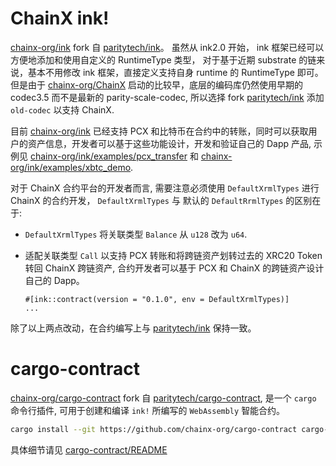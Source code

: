 # ChainX ink!

[chainx-org/ink](https://github.com/chainx-org/ink) fork 自 [paritytech/ink](https://github.com/paritytech/ink)。 虽然从 ink2.0 开始， ink 框架已经可以方便地添加和使用自定义的 RuntimeType 类型， 对于基于近期 substrate 的链来说，基本不用修改 ink 框架，直接定义支持自身 runtime 的 RuntimeType 即可。但是由于 [chainx-org/ChainX](https://github.com/chianx-org/ChainX) 启动的比较早，底层的编码库仍然使用早期的 codec3.5 而不是最新的 parity-scale-codec, 所以选择 fork [paritytech/ink](https://github.com/paritytech/ink) 添加 `old-codec` 以支持 ChainX.

目前 [chainx-org/ink](https://github.com/chainx-org/ink) 已经支持 PCX 和比特币在合约中的转账，同时可以获取用户的资产信息，开发者可以基于这些功能设计，开发和验证自己的 Dapp 产品, 示例见 [chainx-org/ink/examples/pcx_transfer](https://github.com/chainx-org/ink/tree/master/examples/pcx_transfer) 和 [chainx-org/ink/examples/xbtc_demo](https://github.com/chainx-org/ink/tree/master/examples/xbtc_demo).

对于 ChainX 合约平台的开发者而言, 需要注意必须使用 `DefaultXrmlTypes` 进行 ChainX 的合约开发， `DefaultXrmlTypes` 与 默认的 `DefaultRrmlTypes` 的区别在于:

- `DefaultXrmlTypes` 将关联类型 `Balance` 从 `u128` 改为 `u64`.
- 适配关联类型 `Call` 以支持 PCX 转账和将跨链资产划转过去的 XRC20 Token 转回 ChainX 跨链资产, 合约开发者可以基于 PCX 和 ChainX 的跨链资产设计自己的 Dapp。

    ```
    #[ink::contract(version = "0.1.0", env = DefaultXrmlTypes)]
    ...
    ```

除了以上两点改动，在合约编写上与 [paritytech/ink](https://github.com/paritytech/ink) 保持一致。

# cargo-contract

[chainx-org/cargo-contract](https://github.com/chainx-org/cargo-contract/) fork 自 [paritytech/cargo-contract](https://github.com/paritytech/cargo-contract), 是一个 `cargo` 命令行插件, 可用于创建和编译 `ink!` 所编写的 `WebAssembly` 智能合约。

```bash
cargo install --git https://github.com/chainx-org/cargo-contract cargo-contract --force
```

具体细节请见 [cargo-contract/README](https://github.com/chainx-org/cargo-contract/blob/master/README.md) 